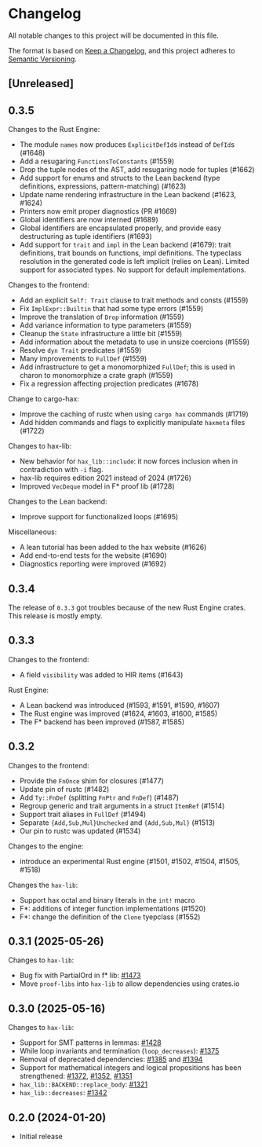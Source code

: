 # Changelog

All notable changes to this project will be documented in this file.

The format is based on [Keep a Changelog](https://keepachangelog.com/en/1.1.0/),
and this project adheres to [Semantic Versioning](https://semver.org/spec/v2.0.0.html).

## [Unreleased]

## 0.3.5

Changes to the Rust Engine:
 - The module `names` now produces `ExplicitDefId`s instead of `DefId`s (#1648)
 - Add a resugaring `FunctionsToConstants` (#1559)
 - Drop the tuple nodes of the AST, add resugaring node for tuples (#1662)
 - Add support for enums and structs to the Lean backend (type definitions,
   expressions, pattern-matching) (#1623)
 - Update name rendering infrastructure in the Lean backend (#1623, #1624)
 - Printers now emit proper diagnostics (PR #1669)
 - Global identifiers are now interned (#1689)
 - Global identifiers are encapsulated properly, and provide easy destructuring as tuple identifiers (#1693)
 - Add support for `trait` and `impl` in the Lean backend (#1679): trait definitions, trait bounds
   on functions, impl definitions. The typeclass resolution in the generated code is left implicit
   (relies on Lean). Limited support for associated types. No support for default implementations.

Changes to the frontend:
- Add an explicit `Self: Trait` clause to trait methods and consts (#1559)
- Fix `ImplExpr::Builtin` that had some type errors (#1559)
- Improve the translation of `Drop` information (#1559)
- Add variance information to type parameters (#1559)
- Cleanup the `State` infrastructure a little bit (#1559)
- Add information about the metadata to use in unsize coercions (#1559)
- Resolve `dyn Trait` predicates (#1559)
- Many improvements to `FullDef` (#1559)
- Add infrastructure to get a monomorphized `FullDef`; this is used in charon to monomorphize a crate graph (#1559)
- Fix a regression affecting projection predicates (#1678)

Change to cargo-hax:
- Improve the caching of rustc when using `cargo hax` commands (#1719)
- Add hidden commands and flags to explicitly manipulate `haxmeta` files (#1722)

Changes to hax-lib:
- New behavior for `hax_lib::include`: it now forces inclusion when in contradiction with `-i` flag.
- hax-lib requires edition 2021 instead of 2024 (#1726)
- Improved `VecDeque` model in F* proof lib (#1728)

Changes to the Lean backend:
- Improve support for functionalized loops (#1695)

Miscellaneous:
 - A lean tutorial has been added to the hax website (#1626)
 - Add end-to-end tests for the website (#1690)
 - Diagnostics reporting were improved (#1692)

## 0.3.4

The release of `0.3.3` got troubles because of the new Rust Engine crates.
This release is mostly empty.

## 0.3.3

Changes to the frontend:
 - A field `visibility` was added to HIR items (#1643)

Rust Engine:
 - A Lean backend was introduced (#1593, #1591, #1590, #1607)
 - The Rust engine was improved (#1624, #1603, #1600, #1585)
 - The F* backend has been improved (#1587, #1585)

## 0.3.2

Changes to the frontend:
 - Provide the `FnOnce` shim for closures (#1477)
 - Update pin of rustc (#1482)
 - Add `Ty::FnDef` (splitting `FnPtr` and `FnDef`) (#1487)
 - Regroup generic and trait arguments in a struct `ItemRef` (#1514)
 - Support trait aliases in `FullDef` (#1494)
 - Separate `{Add,Sub,Mul}Unchecked` and `{Add,Sub,Mul}` (#1513)
 - Our pin to rustc was updated (#1534)

Changes to the engine:
 - introduce an experimental Rust engine (#1501, #1502, #1504, #1505, #1518)

Changes the `hax-lib`:
 - Support hax octal and binary literals in the `int!` macro
 - F*: additions of integer function implementations (#1520)
 - F*: change the definition of the `Clone` tyepclass (#1552)


## 0.3.1 (2025-05-26)

Changes to `hax-lib`:
- Bug fix with PartialOrd in f* lib: [#1473](https://github.com/cryspen/hax/pull/1473)
- Move `proof-libs` into `hax-lib` to allow dependencies using crates.io

## 0.3.0 (2025-05-16)

Changes to `hax-lib`:
- Support for SMT patterns in lemmas: [#1428](https://github.com/cryspen/hax/pull/1428)
- While loop invariants and termination (`loop_decreases`): [#1375](https://github.com/cryspen/hax/pull/1375)
- Removal of deprecated dependencies: [#1385](https://github.com/cryspen/hax/pull/1385) and [#1394](https://github.com/cryspen/hax/pull/1394)
- Support for mathematical integers and logical propositions has been strengthened: [#1372](https://github.com/cryspen/hax/pull/1372), [#1352](https://github.com/cryspen/hax/pull/1352), [#1351](https://github.com/cryspen/hax/pull/1351)
- `hax_lib::BACKEND::replace_body`: [#1321](https://github.com/cryspen/hax/pull/1321)
- `hax_lib::decreases`: [#1342](https://github.com/cryspen/hax/pull/1342)

## 0.2.0 (2024-01-20)
 - Initial release

